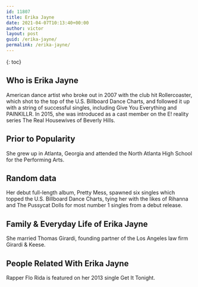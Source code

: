 ```yaml
---
id: 11807
title: Erika Jayne
date: 2021-04-07T10:13:40+00:00
author: victor
layout: post
guid: /erika-jayne/
permalink: /erika-jayne/
---
```



{: toc}


## Who is Erika Jayne



American dance artist who broke out in 2007 with the club hit Rollercoaster, which shot to the top of the U.S. Billboard Dance Charts, and followed it up with a string of successful singles, including Give You Everything and PAINKILLR. In 2015, she was introduced as a cast member on the E! reality series The Real Housewives of Beverly Hills.

                
                
                
## Prior to Popularity



She grew up in Atlanta, Georgia and attended the North Atlanta High School for the Performing Arts.

                
                
                
## Random data



Her debut full-length album, Pretty Mess, spawned six singles which topped the U.S. Billboard Dance Charts, tying her with the likes of Rihanna and The Pussycat Dolls for most number 1 singles from a debut release.

                
                
                
## Family & Everyday Life of Erika Jayne



She married Thomas Girardi, founding partner of the Los Angeles law firm Girardi & Keese.

                
                
                
## People Related With Erika Jayne



Rapper Flo Rida is featured on her 2013 single Get It Tonight.

                
              
            
          
          
          